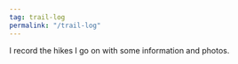 ```yaml
---
tag: trail-log
permalink: "/trail-log"
---
```

I record the hikes I go on with some information and photos.